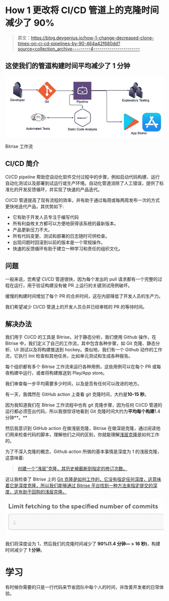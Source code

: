# How 1 更改将 CI/CD 管道上的克隆时间减少了 90%

> 原文：<https://blog.devgenius.io/how-1-change-decreased-clone-times-on-ci-cd-pipelines-by-90-464a42f680dd?source=collection_archive---------4----------------------->

## 这使我们的管道构建时间平均减少了 1 分钟

![](img/2f45037360ef91254a79308df85f84c2.png)

Bitrise 工作流

## CI/CD 简介

CI/CD pipeline 帮助您自动化软件交付过程中的步骤，例如启动代码构建、运行自动化测试以及部署到试运行或生产环境。自动化管道消除了人工错误，提供了标准化的开发反馈循环，并实现了快速的产品迭代。

CI/CD 管道提高了现有流程的效率，并有助于通过每周或每两周发布一次的方式更快地迭代产品，其优势如下:

*   它有助于开发人员专注于编写代码
*   所有利益攸关方都可以方便地获得该系统的最新版本。
*   产品更新压力不大。
*   所有代码变更、测试和部署的日志随时可供检查。
*   出现问题时回滚到以前的版本是一个常规操作。
*   快速的反馈循环有助于建立一种学习和责任的组织文化。

## 问题

一般来说，您希望 CI/CD 管道很快，因为每个发出的 pull 请求都有一个完整的过程在运行，用于验证构建没有被 PR 上运行的关键测试用例破坏。

缓慢的构建时间增加了每个 PR 的合并时间，这在内部降低了开发人员的生产力。

我们希望减少 CI/CD 管道上的开发人员合并已经审核的 PR 的等待时间。

## 解决办法

我们用于 CI/CD 的工具是 Bitrise，对于静态分析，我们使用 Github 操作，在 Bitrise 中，我们定义了自己的工作流，其中包含各种步骤，如 Git 克隆、静态分析、UI 测试以及将构建推送到 hockey。类似地，我们有一个 Github 动作的工作流，它执行 lint 检查和其他任务，比如单元测试和生成各种报告。

每个组织都有多个 Bitrise 工作流来运行各种用例，这些用例可以在每个 PR 或每夜构建中运行，或者将构建推送到 Play/App store。

我们审查每一步平均需要多少时间，以及是否有任何可以改进的地方。

有一天，我偶然在 GitHub action 上查看 git 克隆时间，大约是**10-15 秒**。

因为我知道我们在 Bitrise 工作流程中也有 git 克隆步骤，因为任何 CI/CD 管道的运行都必须签出代码，所以我很惊讶地看到 Git 克隆时间大约为**平均每个构建**1.4 分钟**。**

然后我意识到 GitHub action 在做浅层克隆，Bitrise 在做深层克隆，通过阅读他们用来检查代码的脚本，理解他们之间的区别，你就能理解[浅层克隆](https://github.blog/2020-12-21-get-up-to-speed-with-partial-clone-and-shallow-clone/)是如何工作的。

为了不深入克隆的概念，Github action 所做的基本事情是深度为 1 的浅层克隆，这意味着:

> [创建一个“浅层”克隆，其历史被截断到指定的修订次数。](https://stackoverflow.com/questions/6941889/is-it-safe-to-shallow-clone-with-depth-1-create-commits-and-pull-updates-aga)

这让我检查了 Bitrise 上的 [Git 克隆是如何工作的，它没有指定任何深度，这意味着它是深度克隆，所以我们能够通过 Bitrise 平台找到一种方法来指定提交的深度，这有助于回购的浅层克隆。](https://www.bitrise.io/integrations/steps/git-clone)

![](img/39490de8b07161b2e78c411732b01b72.png)

我们将深度设为 1，然后我们的克隆时间减少了 **90%(1.4 分钟— > 16 秒)**，构建时间减少了 **1 分钟**。

# 学习

有时候你需要的只是一行代码来节省团队中每个人的时间，并改善开发者的日常体验。